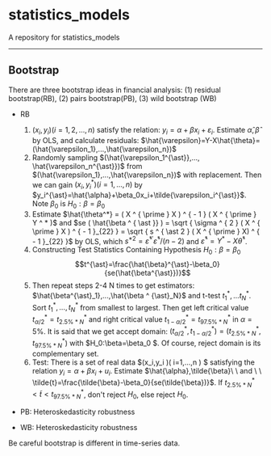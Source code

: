 # statistics_models
A repository for statistics_models

---

## Bootstrap
There are three bootstrap ideas in financial analysis:
(1) residual bootstrap(RB),
(2) pairs bootstrap(PB),
(3) wild bootstrap (WB)

+ RB
  1. $(x_i,y_i)(i=1,2,...,n)$    satisfy the relation: $y_i=\alpha+\beta x_i+\varepsilon_i$. Estimate $\hat{\alpha},\hat{\beta}$ by OLS, and calculate residuals: $\hat{\varepsilon}=Y-X\hat{\theta}=(\hat{\varepsilon_1},...,\hat{\varepsilon_n})$
  2. Randomly sampling $(\hat{\varepsilon_1^{\ast}},..., \hat{\varepsilon_n^{\ast}})$ from $(\hat{\varepsilon_1},...,\hat{\varepsilon_n})$ with replacement. Then we can gain $(x_i,y_i^{\ast})(i=1,...,n)$ by $y_i^{\ast}=\hat{\alpha}+\beta_0x_i+\tilde{\varepsilon_i^{\ast}}$. Note $\beta_0$ is $H_0:\beta=\beta_0$
  3. Estimate $\hat{\theta^*}  = ( X ^ { \prime } X ) ^ { - 1 } ( X ^ { \prime } Y ^ * )$ and $se ( \hat{\beta ^ { \ast }} ) = \sqrt { \sigma ^ { 2 } ( X ^ { \prime } X  ) ^ { - 1 }_{22} } = \sqrt { s ^ { \ast 2 } ( X ^ { \prime } X) ^ { - 1 }_{22} }$ by OLS, which $s ^ { \ast 2 } = \hat{\varepsilon} ^ { \ast \prime } \hat{\varepsilon} ^ { \ast } / ( n - 2 )$ and $\hat{\varepsilon} ^ { \ast } = Y ^ { \ast } - X \hat{\theta} ^ { \ast }$.
  4. Constructing Test Statistics Containing Hypothesis $H_0:\beta=\beta_0$ $$t^{\ast}=\frac{\hat{\beta}^{\ast}-\beta_0}{se(\hat{\beta^{\ast}})}$$
  5. Then repeat steps 2-4 N times to get estimators: $\hat{\beta^{\ast}_1},...,\hat{\beta ^ {\ast}_N}$ and t-test $t^{\ast}_1,...t^{\ast}_N$. Sort $t^{\ast}_1,...,t^{\ast}_N$ from smallest to largest. Then get left critical value $t^{\ast}_{\alpha/2}=t^{\ast}_{2.5\% \ast N}$ and right critical value $t^{\ast}_{1-\alpha/2}=t^{\ast}_{97.5\% \ast N}$ in $\alpha=5\%$. It is said that we get accept domain: $(t^{\ast}_{\alpha /2},t^{\ast}_{1-\alpha /2})=(t^{\ast}_{2.5 \% \ast N},t^{\ast}_{97.5 \% \ast N})$ with $H_0:\beta=\beta_0 $. Of course, reject domain is its complementary set.
  6. Test: There is a set of real data $(x_i,y_i )( i=1,...,n ) $ satisfying the relation $y_i=\alpha+\beta x_i+u_i$. Estimate $\hat{\alpha},\tilde{\beta}\ \ and \ \ \tilde{t}=\frac{\tilde{\beta}-\beta_0}{se(\tilde{\beta})}$. If $t_{ 2.5\% * N }^* \lt \tilde{t} \lt t_{ 97.5\% * N }^*$, don't reject $H_0$, else reject $H_0$.

+ PB: Heteroskedasticity robustness
  
+ WB: Heteroskedasticity robustness

Be careful bootstrap is different in time-series data.
